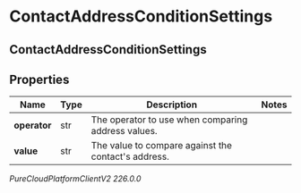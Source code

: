 # ContactAddressConditionSettings

## ContactAddressConditionSettings

## Properties

|Name | Type | Description | Notes|
|------------ | ------------- | ------------- | -------------|
| **operator** | str | The operator to use when comparing address values. | |
| **value** | str | The value to compare against the contact&#39;s address. | |



_PureCloudPlatformClientV2 226.0.0_
